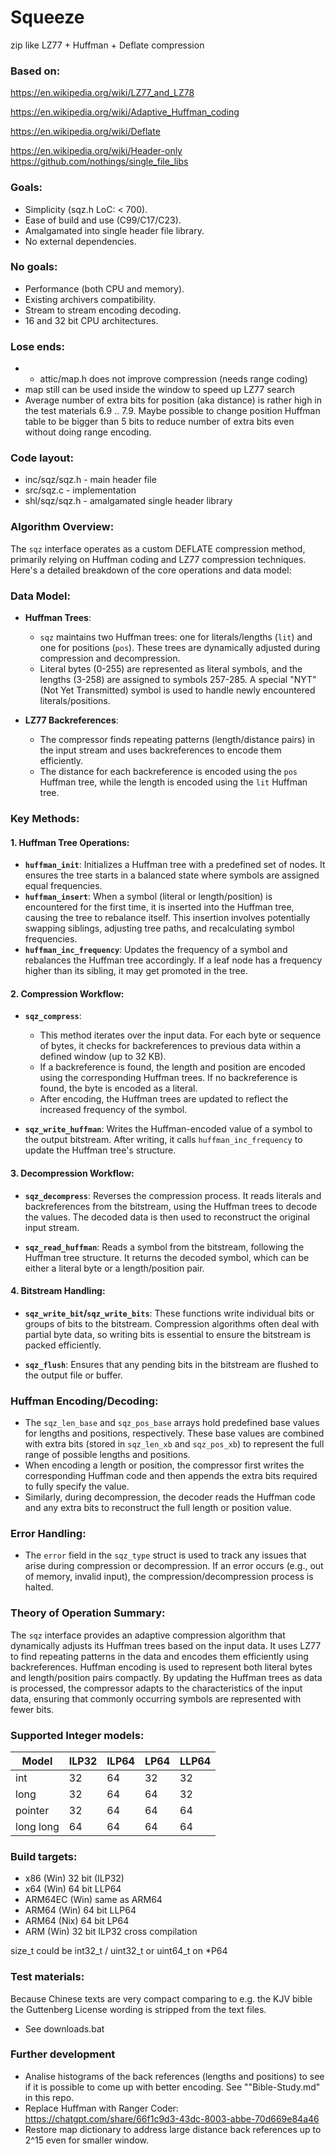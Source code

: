 # Squeeze

zip like LZ77 + Huffman + Deflate compression

### Based on:

https://en.wikipedia.org/wiki/LZ77_and_LZ78

https://en.wikipedia.org/wiki/Adaptive_Huffman_coding

https://en.wikipedia.org/wiki/Deflate

https://en.wikipedia.org/wiki/Header-only
https://github.com/nothings/single_file_libs

### Goals:

* Simplicity (sqz.h LoC: < 700).
* Ease of build and use (C99/C17/C23).
* Amalgamated into single header file library.
* No external dependencies.

### No goals:

* Performance (both CPU and memory).
* Existing archivers compatibility.
* Stream to stream encoding decoding.
* 16 and 32 bit CPU architectures.

### Lose ends:

* * attic/map.h does not improve compression (needs range coding)
* map still can be used inside the window to speed up LZ77 search
* Average number of extra bits for position (aka distance) is rather
  high in the test materials 6.9 .. 7.9. Maybe possible to change
  position Huffman table to be bigger than 5 bits to reduce number
  of extra bits even without doing range encoding.

### Code layout:

* inc/sqz/sqz.h - main header file
* src/sqz.c - implementation
* shl/sqz/sqz.h - amalgamated single header library

### Algorithm Overview:

The `sqz` interface operates as a custom DEFLATE compression method, 
primarily relying on Huffman coding and LZ77 compression techniques. 
Here's a detailed breakdown of the core operations and data model:

### Data Model:
- **Huffman Trees**:
  - `sqz` maintains two Huffman trees: one for literals/lengths (`lit`)
    and one for positions (`pos`). These trees are dynamically adjusted during
    compression and decompression.
  - Literal bytes (0-255) are represented as literal symbols, and the lengths
    (3-258) are assigned to symbols 257-285. A special "NYT" (Not Yet 
    Transmitted) symbol is used to handle newly encountered literals/positions.

- **LZ77 Backreferences**:
  - The compressor finds repeating patterns (length/distance pairs) in the 
    input stream and uses backreferences to encode them efficiently.
  - The distance for each backreference is encoded using the `pos` Huffman tree, 
    while the length is encoded using the `lit` Huffman tree.

### Key Methods:

#### 1. **Huffman Tree Operations**:
  - **`huffman_init`**: Initializes a Huffman tree with a predefined
    set of nodes. It ensures the tree starts in a balanced state where
    symbols are assigned equal frequencies.
  - **`huffman_insert`**: When a symbol (literal or length/position) is
    encountered for the first time, it is inserted into the Huffman tree,
    causing the tree to rebalance itself. This insertion involves potentially
    swapping siblings, adjusting tree paths, and recalculating symbol 
    frequencies.
  - **`huffman_inc_frequency`**: Updates the frequency of a symbol and 
    rebalances the Huffman tree accordingly. If a leaf node has a frequency 
    higher than its sibling, it may get promoted in the tree.

#### 2. **Compression Workflow**:
  - **`sqz_compress`**: 
    - This method iterates over the input data. For each byte or sequence
      of bytes, it checks for backreferences to previous data within 
      a defined window (up to 32 KB).
    - If a backreference is found, the length and position are encoded 
      using the corresponding Huffman trees. If no backreference is found, 
      the byte is encoded as a literal.
    - After encoding, the Huffman trees are updated to reflect the increased 
      frequency of the symbol.
  
  - **`sqz_write_huffman`**: Writes the Huffman-encoded value of a symbol
    to the output bitstream. After writing, it calls `huffman_inc_frequency` 
    to update the Huffman tree's structure.

#### 3. **Decompression Workflow**:
  - **`sqz_decompress`**: Reverses the compression process. It reads 
    literals and backreferences from the bitstream, using the Huffman trees 
    to decode the values. The decoded data is then used to reconstruct 
    the original input stream.
  
  - **`sqz_read_huffman`**: Reads a symbol from the bitstream, 
    following the Huffman tree structure. It returns the decoded symbol, 
    which can be either a literal byte or a length/position pair.

#### 4. **Bitstream Handling**:
  - **`sqz_write_bit`/`sqz_write_bits`**: These functions write
    individual bits or groups of bits to the bitstream. Compression
    algorithms often deal with partial byte data, so writing bits is
    essential to ensure the bitstream is packed efficiently.
  
  - **`sqz_flush`**: Ensures that any pending bits in the bitstream
    are flushed to the output file or buffer.

### Huffman Encoding/Decoding:
- The `sqz_len_base` and `sqz_pos_base` arrays hold predefined
  base values for lengths and positions, respectively. These base values
  are combined with extra bits (stored in `sqz_len_xb` and
  `sqz_pos_xb`) to represent the full range of possible
  lengths and positions.
- When encoding a length or position, the compressor first writes the 
  corresponding Huffman code and then appends the extra bits required 
  to fully specify the value.
- Similarly, during decompression, the decoder reads the Huffman code 
  and any extra bits to reconstruct the full length or position value.

### Error Handling:
- The `error` field in the `sqz_type` struct is used to track any 
  issues that arise during compression or decompression. 
  If an error occurs (e.g., out of memory, invalid input), the 
  compression/decompression process is halted.

### Theory of Operation Summary:
The `sqz` interface provides an adaptive compression algorithm 
that dynamically adjusts its Huffman trees based on the input data. 
It uses LZ77 to find repeating patterns in the data and encodes 
them efficiently using backreferences. Huffman encoding is used to 
represent both literal bytes and length/position pairs compactly. 
By updating the Huffman trees as data is processed, the compressor 
adapts to the characteristics of the input data, ensuring that 
commonly occurring symbols are represented with fewer bits.

### Supported Integer models:

| Model     | ILP32 | ILP64 | LP64 | LLP64 |
|-----------|-------|-------|------|-------|
| int       | 32    | 64    | 32   | 32    |
| long      | 32    | 64    | 64   | 32    |
| pointer   | 32    | 64    | 64   | 64    |
| long long | 64    | 64    | 64   | 64    |

### Build targets:

* x86     (Win) 32 bit (ILP32)
* x64     (Win) 64 bit LLP64 
* ARM64EC (Win) same as ARM64 
* ARM64   (Win) 64 bit LLP64 
* ARM64   (Nix) 64 bit LP64 
* ARM     (Win) 32 bit ILP32 cross compilation

size_t could be int32_t / uint32_t or uint64_t on *P64  

### Test materials:

Because Chinese texts are very compact comparing to e.g. the KJV bible
the Guttenberg License wording is stripped from the text files.

* See downloads.bat

### Further development

* Analise histograms of the back references (lengths and positions)
  to see if it is possible to come up with better encoding.
  See ""Bible-Study.md" in this repo.
* Replace Huffman with Ranger Coder: 
  https://chatgpt.com/share/66f1c9d3-43dc-8003-abbe-70d669e84a46
* Restore map dictionary to address large distance back references
  up to 2^15 even for smaller window.